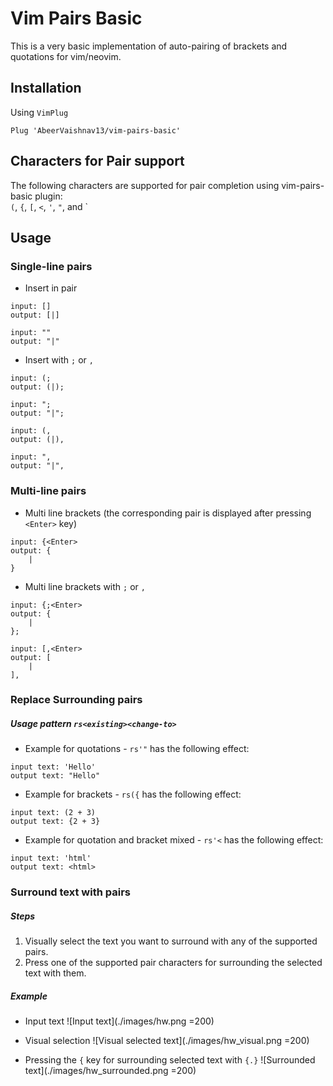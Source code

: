 # Vim Pairs Basic
This is a very basic implementation of auto-pairing of brackets and quotations for vim/neovim.

## Installation
Using `VimPlug`
```
Plug 'AbeerVaishnav13/vim-pairs-basic'
```

## Characters for Pair support
The following characters are supported for pair completion using vim-pairs-basic plugin:<br>
`(`, `{`, `[`, `<`, `'`, `"`, and \`

## Usage
### Single-line pairs
- Insert in pair
```
input: []
output: [|]

input: ""
output: "|"
```

- Insert with `;` or `,`
```
input: (;
output: (|);

input: ";
output: "|";

input: (,
output: (|),

input: ",
output: "|",
```

### Multi-line pairs
- Multi line brackets (the corresponding pair is displayed after pressing `<Enter>` key)
```
input: {<Enter>
output: {
	|
}
```

- Multi line brackets with `;` or `,`
```
input: {;<Enter>
output: {
	|
};

input: [,<Enter>
output: [
	|
],
```

### Replace Surrounding pairs
##### Usage pattern `rs<existing><change-to>`
- Example for quotations - `rs'"` has the following effect:
```
input text: 'Hello'
output text: "Hello"
```

- Example for brackets - `rs({` has the following effect:
```
input text: (2 + 3)
output text: {2 + 3}
```

- Example for quotation and bracket mixed - `rs'<` has the following effect:
```
input text: 'html'
output text: <html>
```

### Surround text with pairs
##### Steps
1. Visually select the text you want to surround with any of the supported pairs.
2. Press one of the supported pair characters for surrounding the selected text with them.
##### Example
- Input text
![Input text](./images/hw.png =200)

- Visual selection
![Visual selected text](./images/hw_visual.png =200)

- Pressing the `{` key for surrounding selected text with `{.}`
![Surrounded text](./images/hw_surrounded.png =200)
